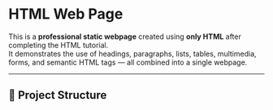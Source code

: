 # HTML Web Page

This is a **professional static webpage** created using **only HTML** after completing the HTML tutorial.  
It demonstrates the use of headings, paragraphs, lists, tables, multimedia, forms, and semantic HTML tags — all combined into a single webpage.

---

## 📂 Project Structure
